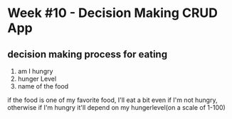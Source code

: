 # Week #10 - Decision Making CRUD App

## decision making process for eating
1. am I hungry 
2. hunger Level
3. name of the food

if the food is one of my favorite food, I'll eat a bit even if I'm not hungry, otherwise if I'm hungry it'll depend on my hungerlevel(on a scale of 1-100)
